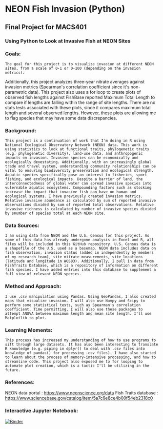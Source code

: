 # NEON Fish Invasion (Python)
## Final Project for MACS401

### Using Python to Look at Invasive Fish at NEON Sites

### Goals:
	The goal for this project is to visualize invasion at different NEON sites, from a scale of 0-1 or 0-100 (depending on the invasion metrics). 
Additionally, this project analyzes three-year nitrate averages against invasion metrics (Spearman's correlation coefficient since it's non-parametric data). This project also uses a for loop to create plots of observed fish lengths against FishBase reported Maximum Total Length to compare if lengths are falling within the range of site lengths. There are no stats tests associated with these plots, since it compares maximum total length and several observed lengths. However, these plots are allowing me to flag species that may have some data discrepancies.

### Background:
	This project is a continuation of work that I'm doing in R using National Ecological Observatory Network (NEON) data. This work is using statistics to look at functional traits, phylogenetic traits (e.g. phylogenetic diversity), land-use data, and anthropogenic impacts on invasion. Invasive species can be economically and ecologically devestating. Additionally, with an increasingly global trade and travel system, understanding community relationships can be vital to ensuring biodiversity preservation and ecological strength. Aquatic species specifically pose an interest to fisheries, sport fishing, and ecological impacts. Despite a barrier of land, the interconnectedness of global water can spread invasive species into vulernable aquatic ecosystems. Compounding factors such as stocking increase the impact that invasive fish can have on human and ecological systems. I have previously created invasion metrics. Relative invasive abundance is calculated by sum of reported invasive observations divided by sum of reported total observations. Relative invasive richness is calculated by number of invasive species divided by snumber of species total at each NEON site.

### Data Sources: 
	I am using data from NEON and the U.S. Census for this project. As some of this data has already undergone analysis in Excel and R, all files will be included in this GitHub repository. U.S. Census data is a shapefile of the U.S. used as a basemap. NEON data includes data on fish observation, invasion status (added in independently by members of my research team), site nitrate measurements, site locations (latitude and longitude in WGS83). Additionally, I pull in data from FishTraits Database, which is a repository of information on different fish species. I have added entries into this database to supplement a full view of relevant NEON species.

### Method and Approach: 
	I use .csv manipulation using Pandas. Using GeoPandas, I also created maps that visualize invasion. I will also use Numpy and Scipy to perform some statistical tests, such as Spearman's correlation coefficient. Time permitting, I will also use these packages to attempt ANOVA between maximum length and mean site length. I'll use Matplotlib to plot. 

### Learning Moments: 
	This process has increased my understanding of how to use programs to sift through large datasets. It has also been interesting to translate R knowledge (e.g. piping in dplyr() to deal with .csv files into knowledge of pandas() for processing .csv files). I have also started to learn about the process of memory-intensive processing, and how to streamline code. This project also exposed me to for looping to automate plot creation, which is a tactic I'll be utilizing in the future.

### References: 
NEON data portal : https://www.neonscience.org/data 
Fish Traits database : https://www.sciencebase.gov/catalog/item/5a7c6e8ce4b00f54eb2318c0 


### Interactive Jupyter Notebook: 
[![Binder](https://mybinder.org/badge_logo.svg)](https://mybinder.org/v2/gh/bdubs4/MACS401_EODA_final/HEAD)

